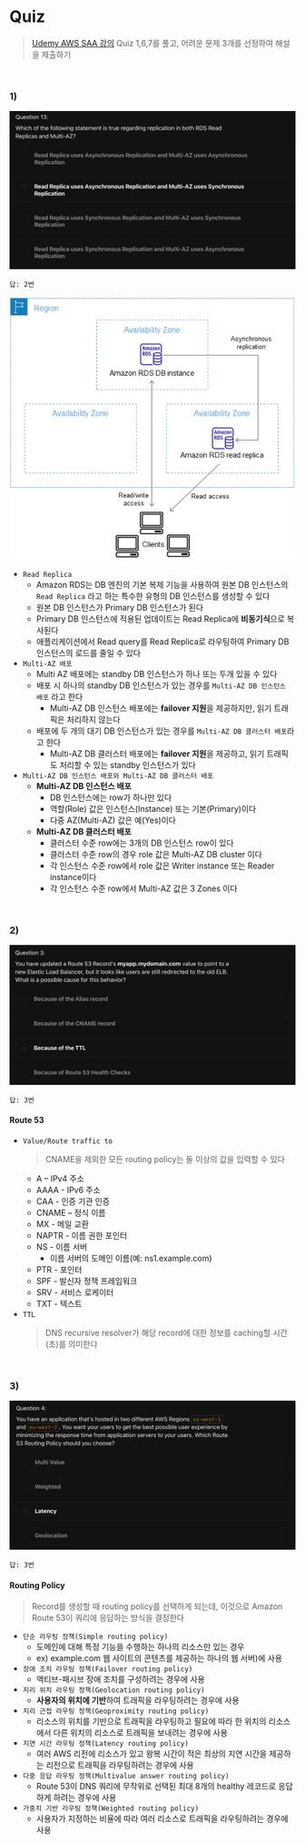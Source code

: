 # Quiz
> [Udemy AWS SAA 강의](https://www.udemy.com/course/best-aws-certified-solutions-architect-associate/) Quiz 1,6,7를 풀고, 어려운 문제 3개를 선정하여 해설을 제출하기

<br>

### 1) 

![1.png](images/1.png)

```
답: 2번
```
![rds-read-replica](images/rds-read-replica.png)
- `Read Replica`
  - Amazon RDS는 DB 엔진의 기본 복제 기능을 사용하여 원본 DB 인스턴스의 `Read Replica` 라고 하는 특수한 유형의 DB 인스턴스를 생성할 수 있다
  - 원본 DB 인스턴스가 Primary DB 인스턴스가 된다
  - Primary DB 인스턴스에 적용된 업데이트는 Read Replica에 **비동기식**으로 복사된다
  - 애플리케이션에서 Read query를 Read Replica로 라우팅하여 Primary DB 인스턴스의 로드를 줄일 수 있다
- `Multi-AZ 배포`
  - Multi AZ 배포에는 standby DB 인스턴스가 하나 또는 두개 있을 수 있다
  - 배포 시 하나의 standby DB 인스턴스가 있는 경우를 `Multi-AZ DB 인스턴스 배포` 라고 한다
    - Multi-AZ DB 인스턴스 배포에는 **failover 지원**을 제공하지만, 읽기 트래픽은 처리하지 않는다
  - 배포에 두 개의 대기 DB 인스턴스가 있는 경우를 `Multi-AZ DB 클러스터 배포`라고 한다
    - Multi-AZ DB 클러스터 배포에는 **failover 지원**을 제공하고, 읽기 트래픽도 처리할 수 있는 standby 인스턴스가 있다
- `Multi-AZ DB 인스턴스 배포와 Multi-AZ DB 클러스터 배포`
  - **Multi-AZ DB 인스턴스 배포**
    - DB 인스턴스에는 row가 하나만 있다
    - 역할(Role) 값은 인스턴스(Instance) 또는 기본(Primary)이다
    - 다중 AZ(Multi-AZ) 값은 예(Yes)이다
  - **Multi-AZ DB 클러스터 배포**
    - 클러스터 수준 row에는 3개의 DB 인스턴스 row이 있다
    - 클러스터 수준 row의 경우 role 값은 Multi-AZ DB cluster 이다
    - 각 인스턴스 수준 row에서 role 값은 Writer instance 또는 Reader instance이다
    - 각 인스턴스 수준 row에서 Multi-AZ 값은 3 Zones 이다


<br>

### 2) 

![2.png](images/2.png)

```
답: 3번
```

#### Route 53
- `Value/Route traffic to`
  > CNAME을 제외한 모든 routing policy는 둘 이상의 값을 입력할 수 있다
  - A – IPv4 주소
  - AAAA - IPv6 주소
  - CAA - 인증 기관 인증
  - CNAME – 정식 이름
  - MX - 메일 교환
  - NAPTR - 이름 권한 포인터
  - NS - 이름 서버
    - 이름 서버의 도메인 이름(예: ns1.example.com)
  - PTR - 포인터
  - SPF - 발신자 정책 프레임워크
  - SRV - 서비스 로케이터
  - TXT - 텍스트
- `TTL`
  > DNS recursive resolver가 해당 record에 대한 정보를 caching할 시간(초)를 의미한다

<br>

### 3) 

![3.png](images/3.png)

```
답: 3번
```

#### Routing Policy
> Record를 생성할 때 routing policy를 선택하게 되는데, 이것으로 Amazon Route 53이 쿼리에 응답하는 방식을 결정한다
- `단순 라우팅 정책(Simple routing policy)`
  - 도메인에 대해 특정 기능을 수행하는 하나의 리소스만 있는 경우
  - ex) example.com 웹 사이트의 콘텐츠를 제공하는 하나의 웹 서버)에 사용
- `장애 조치 라우팅 정책(Failover routing policy)`
  - 액티브-패시브 장애 조치를 구성하려는 경우에 사용
- `지리 위치 라우팅 정책(Geolocation routing policy)`
  - **사용자의 위치에 기반**하여 트래픽을 라우팅하려는 경우에 사용
- `지리 근접 라우팅 정책(Geoproximity routing policy)`
  - 리소스의 위치를 기반으로 트래픽을 라우팅하고 필요에 따라 한 위치의 리소스에서 다른 위치의 리소스로 트래픽을 보내려는 경우에 사용
- `지연 시간 라우팅 정책(Latency routing policy)`
  - 여러 AWS 리전에 리소스가 있고 왕복 시간이 적은 최상의 지연 시간을 제공하는 리전으로 트래픽을 라우팅하려는 경우에 사용
- `다중 응답 라우팅 정책(Multivalue answer routing policy)`
  - Route 53이 DNS 쿼리에 무작위로 선택된 최대 8개의 healthy 레코드로 응답하게 하려는 경우에 사용
- `가중치 기반 라우팅 정책(Weighted routing policy)`
  - 사용자가 지정하는 비율에 따라 여러 리소스로 트래픽을 라우팅하려는 경우에 사용